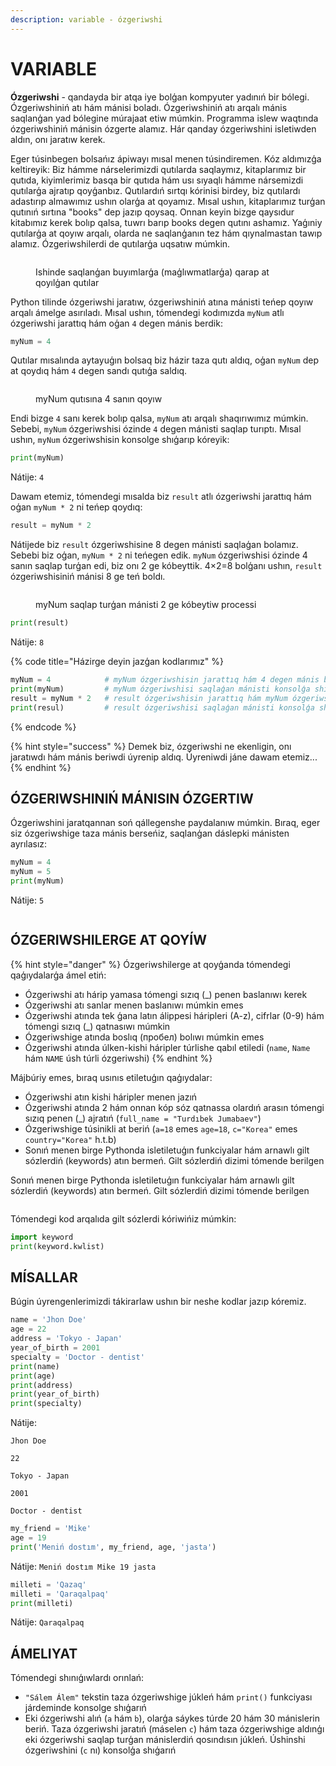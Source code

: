 ```yaml
---
description: variable - ózgeriwshi
---
```


# VARIABLE

**Ózgeriwshi** - qandayda bir atqa iye bolģan kompyuter yadınıń bir bólegi. Ózgeriwshiniń atı hám mánisi boladı. Ózgeriwshiniń atı arqalı mánis saqlanģan yad bólegine múrajaat etiw múmkin. Programma islew waqtında ózgeriwshiniń mánisin ózgerte alamız. Hár qanday ózgeriwshini isletiwden aldın, onı jaratıw kerek.

Eger túsinbegen bolsańız ápiwayı mısal menen túsindiremen. Kóz aldımızģa keltireyik: Biz hámme nárselerimizdi qutılarda saqlaymız, kitaplarımız bir qutıda, kiyimlerimiz basqa bir qutıda hám usı sıyaqlı hámme nársemizdi qutılarģa ajratıp qoyģanbız. Qutılardıń sırtqı kórinisi birdey, biz qutılardı adastırıp almawımız ushın olarģa at qoyamız. Mısal ushın, kitaplarımız turģan qutınıń sırtına "books" dep jazıp qoysaq. Onnan keyin bizge qaysıdur kitabımız kerek bolıp qalsa, tuwrı barıp books degen qutını ashamız. Yaģıniy qutılarģa at qoyıw arqalı, olarda ne saqlanģanın tez hám qıynalmastan tawıp alamız. Ózgeriwshilerdi de qutılarģa uqsatıw múmkin.

<figure><img src="../../../.gitbook/assets/image (7).png" alt=""><figcaption><p>Ishinde saqlanģan buyımlarģa (maģlıwmatlarģa) qarap at qoyılģan qutılar</p></figcaption></figure>

Python tilinde ózgeriwshi jaratıw, ózgeriwshiniń atına mánisti teńep qoyıw arqalı ámelge asırıladı. Mısal ushın, tómendegi kodımızda `myNum` atlı ózgeriwshi jarattıq hám oģan `4` degen mánis berdik:

```python
myNum = 4
```

Qutılar mısalında aytayuģın bolsaq biz házir taza qutı aldıq, oģan `myNum` dep at qoydıq hám `4` degen sandı qutıģa saldıq.

<figure><img src="../../../.gitbook/assets/image (4).png" alt=""><figcaption><p>myNum qutısına 4 sanın qoyıw</p></figcaption></figure>

Endi bizge `4` sanı kerek bolıp qalsa, `myNum` atı arqalı shaqırıwımız múmkin. Sebebi, `myNum` ózgeriwshisi ózinde `4` degen mánisti saqlap turıptı. Mısal ushın, `myNum` ózgeriwshisin konsolge shıģarıp kóreyik:

```python
print(myNum)
```

Nátije: `4`

Dawam etemiz, tómendegi mısalda biz `result` atlı ózgeriwshi jarattıq hám oģan `myNum * 2` ni teńep qoydıq:

```python
result = myNum * 2
```

Nátijede biz `result` ózgeriwshisine 8 degen mánisti saqlaģan bolamız. Sebebi biz oģan, `myNum * 2` ni teńegen edik. `myNum` ózgeriwshisi ózinde 4 sanın saqlap turģan edi, biz onı 2 ge kóbeyttik. 4×2=8 bolģanı ushın, `result` ózgeriwshisiniń mánisi 8 ge teń boldı.

<figure><img src="../../../.gitbook/assets/image (3).png" alt=""><figcaption><p>myNum saqlap turģan mánisti 2 ge kóbeytiw processi</p></figcaption></figure>

```python
print(result)
```

Nátije: `8`

{% code title="Házirge deyin jazģan kodlarımız" %}
```python
myNum = 4            # myNum ózgeriwshisin jarattıq hám 4 degen mánis berdik
print(myNum)         # myNum ózgeriwshisi saqlaģan mánisti konsolģa shıģaramız
result = myNum * 2   # result ózgeriwshisin jarattıq hám myNum ózgeriwshisi saqlaģan mánisti 2 ge kóbeytkennen payda bolģan mánisti saqlap qoydıq
print(resul)         # result ózgeriwshisi saqlaģan mánisti konsolģa shıģaramız
```
{% endcode %}

{% hint style="success" %}
Demek biz, ózgeriwshi ne ekenligin, onı jaratıwdı hám mánis beriwdi úyrenip aldıq. Úyreniwdi jáne dawam etemiz...
{% endhint %}

## ÓZGERIWSHINIŃ MÁNISIN ÓZGERTIW

Ózgeriwshini jaratqannan soń qállegenshe paydalanıw múmkin. Bıraq, eger siz ózgeriwshige taza mánis berseńiz, saqlanģan dáslepki mánisten ayrılasız:

```python
myNum = 4
myNum = 5
print(myNum)
```

Nátije: `5`

<figure><img src="../../../.gitbook/assets/image.png" alt=""><figcaption></figcaption></figure>

## ÓZGERIWSHILERGE AT QOYÍW

{% hint style="danger" %}
Ózgeriwshilerge at qoyģanda tómendegi qaģıydalarģa ámel etiń:

* Ózgeriwshi atı hárip yamasa tómengi sızıq (\_) penen baslanıwı kerek
* Ózgeriwshi atı sanlar menen baslanıwı múmkin emes
* Ózgeriwshi atında tek ģana latın álippesi háripleri (A-z), cifrlar (0-9) hám tómengi sızıq (\_) qatnasıwı múmkin
* Ózgeriwshige atında boslıq (пробел) bolıwı múmkin emes
* Ózgeriwshi atında úlken-kishi háripler túrlishe qabıl etiledi (`name`, `Name` hám `NAME` úsh túrli ózgeriwshi)
{% endhint %}

Májbúriy emes, bıraq usınıs etiletuģın qaģıydalar:

* Ózgeriwshi atın kishi háripler menen jazıń
* Ózgeriwshi atında 2 hám onnan kóp sóz qatnassa olardıń arasın tómengi sızıq penen (\_) ajratıń (`full_name = "Turdıbek Jumabaev"`)
* Ózgeriwshige túsinikli at beriń (`a=18` emes `age=18`, `c="Korea"` emes `country="Korea"` h.t.b)
* Sonıń menen birge Pythonda isletiletuģın funkciyalar hám arnawlı gilt sózlerdiń (keywords) atın bermeń. Gilt sózlerdiń dizimi tómende berilgen

Sonıń menen birge Pythonda isletiletuģın funkciyalar hám arnawlı gilt sózlerdiń (keywords) atın bermeń. Gilt sózlerdiń dizimi tómende berilgen

<figure><img src="../../../.gitbook/assets/image (5).png" alt=""><figcaption></figcaption></figure>

Tómendegi kod arqalıda gilt sózlerdi kóriwińiz múmkin:

```python
import keyword
print(keyword.kwlist)
```

## MÍSALLAR

Búgin úyrengenlerimizdi tákirarlaw ushın bir neshe kodlar jazıp kóremiz.

```python
name = 'Jhon Doe'
age = 22
address = 'Tokyo - Japan'
year_of_birth = 2001
specialty = 'Doctor - dentist'
print(name)
print(age)
print(address)
print(year_of_birth)
print(specialty)
```

Nátije:

`Jhon Doe`

`22`

`Tokyo - Japan`

`2001`

`Doctor - dentist`

```python
my_friend = 'Mike'
age = 19
print('Meniń dostım', my_friend, age, 'jasta')
```

Nátije: `Meniń dostım Mike 19 jasta`

```python
milleti = 'Qazaq'
milleti = 'Qaraqalpaq'
print(milleti)
```

Nátije: `Qaraqalpaq`

## ÁMELIYAT

Tómendegi shınıģıwlardı orınlań:

* `"Sálem Álem"` tekstin taza ózgeriwshige júkleń hám `print()` funkciyası járdeminde konsolge shıģarıń
* Eki ózgeriwshi alıń (`a` hám `b`), olarģa sáykes túrde 20 hám 30 mánislerin beriń. Taza ózgeriwshi jaratıń (máselen `c`) hám taza ózgeriwshige aldınģı eki ózgeriwshi saqlap turģan mánislerdiń qosındısın júkleń. Úshinshi ózgeriwshini (`c` nı) konsolģa shıģarıń
